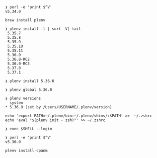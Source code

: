 ```
❯ perl -e 'print $^V'
v5.34.0
```



```
brew install plenv
```

```
❯ plenv install -l | sort -V| tail
 5.35.7
 5.35.8
 5.35.9
 5.35.10
 5.35.11
 5.36.0
 5.36.0-RC2
 5.36.0-RC3
 5.37.0
 5.37.1
```

```
❯ plenv install 5.36.0
```

```
❯ plenv global 5.36.0
```

```
❯ plenv versions
  system
* 5.36.0 (set by /Users/USERNAME/.plenv/version)
```

```
echo 'export PATH=~/.plenv/bin:~/.plenv/shims/:$PATH' >>  ~/.zshrc
echo 'eval "$(plenv init - zsh)"' >> ~/.zshrc
```


```
❯ exec $SHELL --login
```

```
❯ perl -e 'print $^V'
v5.36.0
```

```
plenv install-cpanm
```

